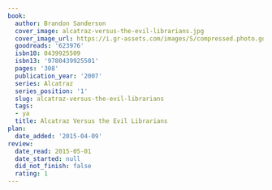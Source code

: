 ```yaml
---
book:
  author: Brandon Sanderson
  cover_image: alcatraz-versus-the-evil-librarians.jpg
  cover_image_url: https://i.gr-assets.com/images/S/compressed.photo.goodreads.com/books/1332516621l/623976._SX98_.jpg
  goodreads: '623976'
  isbn10: 0439925509
  isbn13: '9780439925501'
  pages: '308'
  publication_year: '2007'
  series: Alcatraz
  series_position: '1'
  slug: alcatraz-versus-the-evil-librarians
  tags:
  - ya
  title: Alcatraz Versus the Evil Librarians
plan:
  date_added: '2015-04-09'
review:
  date_read: 2015-05-01
  date_started: null
  did_not_finish: false
  rating: 1
---
```

